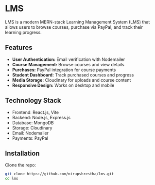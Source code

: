#  LMS

LMS is a modern MERN-stack Learning Management System (LMS) that allows users to browse courses, purchase via PayPal, and track their learning progress.

## Features

- **User Authentication:** Email verification with Nodemailer
- **Course Management:** Browse courses and view details
- **Purchases:** PayPal integration for course payments
- **Student Dashboard:** Track purchased courses and progress
- **Media Storage:** Cloudinary for uploads and course content
- **Responsive Design:** Works on desktop and mobile

## Technology Stack

- Frontend: React.js, Vite
- Backend: Node.js, Express.js
- Database: MongoDB
- Storage: Cloudinary
- Email: Nodemailer
- Payments: PayPal

## Installation

 Clone the repo:
```bash
git clone https://github.com/nirupshrestha/lms.git
cd lms


